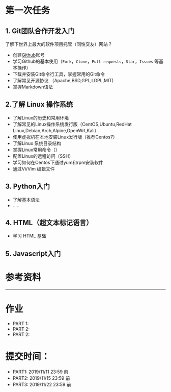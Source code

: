 # 第一次任务

## 1. Git团队合作开发入门
了解下世界上最大的软件项目托管（同性交友）网站？

- 创建[Github](https://github.com)账号
- 学习Github的基本使用（`Fork`，`Clone`，`Pull requests`，`Star`，`Issues` 等基本操作）
- 下载并安装Git命令行工具，掌握常用的Git命令
- 了解常见开源协议 （Apache,BSD,GPL,LGPL,MIT)
- 掌握Markdown语法

## 2.了解 Linux 操作系统

- 了解Linux的历史和常用环境
- 了解常见的Linux操作系统发行版（CentOS,Ubuntu,RedHat Linux,Debian,Arch,Alpine,OpenWrt,Kali）
- 使用虚拟机在本地安装Linux发行版（推荐Centos7）
- 了解Linux 系统目录结构
- 掌握Linux常用命令（）
- 配置Linux的远程访问（SSH）
- 学习如何在Centos下通过yum和rpm安装软件
- 通过Vi/Vim 编辑文件

## 3. Python入门

- 了解基本语法
- .....

## 4. HTML（超文本标记语言）

- 学习 HTML 基础

## 5. Javascript入门

# 参考资料

---

# 作业

- PART 1:
- PART 2:
- PART 2:

# 提交时间：
- PART1: 2019/11/11 23:59 前
- PART2: 2019/11/15 23:59 前
- PART3: 2019/11/22 23:59 前
